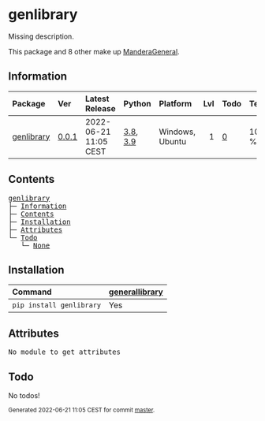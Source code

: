 # genlibrary
Missing description.

This package and 8 other make up [ManderaGeneral](https://github.com/ManderaGeneral).

## Information
| Package                                                    | Ver                                           | Latest Release        | Python                                                                                                                   | Platform        |   Lvl | Todo                                                   | Tests   |
|:-----------------------------------------------------------|:----------------------------------------------|:----------------------|:-------------------------------------------------------------------------------------------------------------------------|:----------------|------:|:-------------------------------------------------------|:--------|
| [genlibrary](https://github.com/ManderaGeneral/genlibrary) | [0.0.1](https://pypi.org/project/genlibrary/) | 2022-06-21 11:05 CEST | [3.8](https://www.python.org/downloads/release/python-380/), [3.9](https://www.python.org/downloads/release/python-390/) | Windows, Ubuntu |     1 | [0](https://github.com/ManderaGeneral/genlibrary#Todo) | 100 %   |

## Contents
<pre>
<a href='#genlibrary'>genlibrary</a>
├─ <a href='#Information'>Information</a>
├─ <a href='#Contents'>Contents</a>
├─ <a href='#Installation'>Installation</a>
├─ <a href='#Attributes'>Attributes</a>
└─ <a href='#Todo'>Todo</a>
   └─ <a href='#None'>None</a>
</pre>

## Installation
| Command                  | <a href='https://pypi.org/project/generallibrary'>generallibrary</a>   |
|:-------------------------|:-----------------------------------------------------------------------|
| `pip install genlibrary` | Yes                                                                    |

## Attributes
<pre>
No module to get attributes
</pre>

## Todo

No todos!

<sup>
Generated 2022-06-21 11:05 CEST for commit <a href='https://github.com/ManderaGeneral/genlibrary/commit/master'>master</a>.
</sup>
